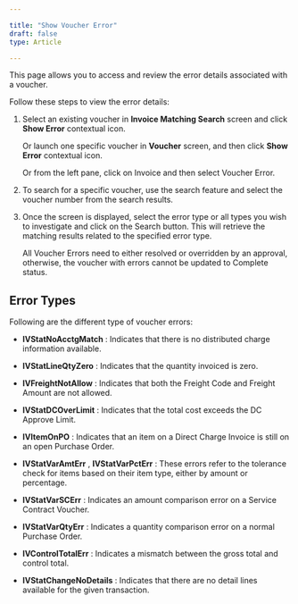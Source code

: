 ```yaml
---  

title: "Show Voucher Error"  
draft: false 
type: Article

---
```


This page allows you to access and review the error details associated with a
voucher.

Follow these steps to view the error details:

  1. Select an existing voucher in **Invoice Matching Search** screen and click **Show Error** contextual icon.

      Or launch one specific voucher in **Voucher** screen, and then click **Show Error** contextual icon.

      Or from the left pane, click on Invoice and then select Voucher Error.

  2. To search for a specific voucher, use the search feature and select the voucher number from the search results.

  3. Once the screen is displayed, select the error type or all types you wish to investigate and click on the Search button. This will retrieve the matching results related to the specified error type.

      All Voucher Errors need to either resolved or overridden by an approval, otherwise, the voucher with errors cannot be updated to Complete status.

## Error Types

Following are the different type of voucher errors:

  * **IVStatNoAcctgMatch** : Indicates that there is no distributed charge information available.

  * **IVStatLineQtyZero** : Indicates that the quantity invoiced is zero.

  * **IVFreightNotAllow** : Indicates that both the Freight Code and Freight Amount are not allowed.

  * **IVStatDCOverLimit** : Indicates that the total cost exceeds the DC Approve Limit.

  * **IVItemOnPO** : Indicates that an item on a Direct Charge Invoice is still on an open Purchase Order.

  * **IVStatVarAmtErr** , **IVStatVarPctErr** : These errors refer to the tolerance check for items based on their item type, either by amount or percentage.

  * **IVStatVarSCErr** : Indicates an amount comparison error on a Service Contract Voucher.

  * **IVStatVarQtyErr** : Indicates a quantity comparison error on a normal Purchase Order.

  * **IVControlTotalErr** : Indicates a mismatch between the gross total and control total.

  * **IVStatChangeNoDetails** : Indicates that there are no detail lines available for the given transaction.

